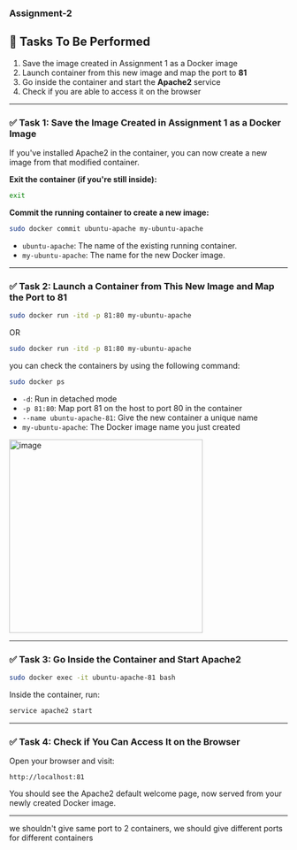 ### Assignment-2
## 🧪 Tasks To Be Performed

1. Save the image created in Assignment 1 as a Docker image  
2. Launch container from this new image and map the port to **81**  
3. Go inside the container and start the **Apache2** service  
4. Check if you are able to access it on the browser  

---

### ✅ Task 1: Save the Image Created in Assignment 1 as a Docker Image

If you've installed Apache2 in the container, you can now create a new image from that modified container.

**Exit the container (if you're still inside):**

```bash
exit
```

**Commit the running container to create a new image:**

```bash
sudo docker commit ubuntu-apache my-ubuntu-apache
```

- `ubuntu-apache`: The name of the existing running container.  
- `my-ubuntu-apache`: The name for the new Docker image.

---

### ✅ Task 2: Launch a Container from This New Image and Map the Port to 81

```bash
sudo docker run -itd -p 81:80 my-ubuntu-apache
```
OR 
```bash
sudo docker run -itd -p 81:80 my-ubuntu-apache
```
you can check the containers by using the following command:

```bash
sudo docker ps
```

- `-d`: Run in detached mode  
- `-p 81:80`: Map port 81 on the host to port 80 in the container  
- `--name ubuntu-apache-81`: Give the new container a unique name  
- `my-ubuntu-apache`: The Docker image name you just created

<img width="350" alt="image" src="https://github.com/user-attachments/assets/28c78580-fed4-493b-91ab-e1a9e1ad29fa" />


---

### ✅ Task 3: Go Inside the Container and Start Apache2

```bash
sudo docker exec -it ubuntu-apache-81 bash
```

Inside the container, run:

```bash
service apache2 start
```

---

### ✅ Task 4: Check if You Can Access It on the Browser

Open your browser and visit:

```
http://localhost:81
```

You should see the Apache2 default welcome page, now served from your newly created Docker image.

---

we shouldn't give same port to 2 containers, we should give different ports for different containers
